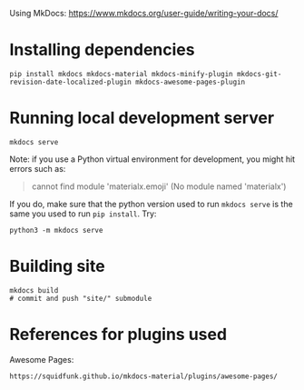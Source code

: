 Using MkDocs: https://www.mkdocs.org/user-guide/writing-your-docs/

# Installing dependencies

    pip install mkdocs mkdocs-material mkdocs-minify-plugin mkdocs-git-revision-date-localized-plugin mkdocs-awesome-pages-plugin

# Running local development server

    mkdocs serve

Note: if you use a Python virtual environment for development, you might hit errors such as:

> cannot find module 'materialx.emoji' (No module named 'materialx')

If you do, make sure that the python version used to run ``mkdocs serve`` is the same you used to run ``pip install``. Try:

    python3 -m mkdocs serve


# Building site

    mkdocs build
    # commit and push "site/" submodule

# References for plugins used

Awesome Pages:

    https://squidfunk.github.io/mkdocs-material/plugins/awesome-pages/